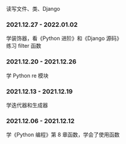 
读写文件、类、Django    


### 2021.12.27 - 2022.01.02  

学装饰器，看《Python 进阶》和《Django 源码》  
练习 filter 函数  


### 2021.12.20 - 2021.12.26  

学 Python re 模块  


### 2021.12.13 - 2021.12.19  

学迭代器和生成器  


### 2021.12.06 - 2021.12.12  

学《Python 编程》第 8 章函数，学会了使用函数  


